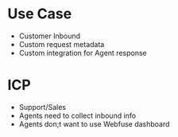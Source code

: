 # Use Case
- Customer Inbound
- Custom request metadata
- Custom integration for Agent response

# ICP
- Support/Sales
- Agents need to collect inbound info
- Agents don;t want to use Webfuse dashboard